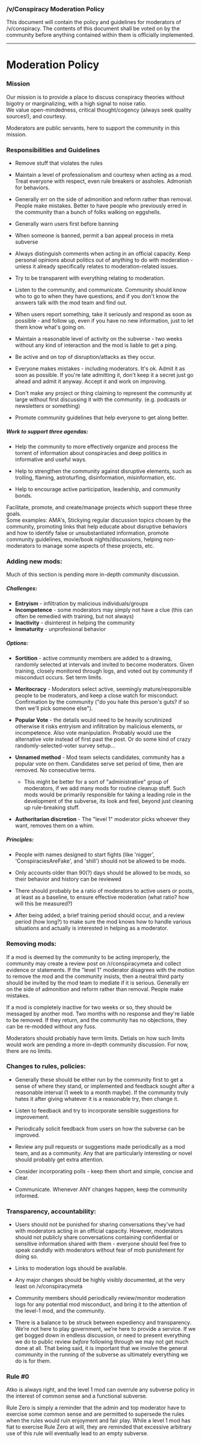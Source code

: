 ### /v/Conspiracy Moderation Policy

This document will contain the policy and guidelines for moderators of /v/conspiracy. The contents of this document shall be voted on by the community before anything contained within them is officially implemented.

---

# Moderation Policy

### Mission

Our mission is to provide a place to discuss conspiracy theories without bigotry or marginalizing, with a high signal to noise ratio.  
We value open-mindedness, critical thought/cogency (always seek quality sources!), and courtesy.

Moderators are public servants, here to support the community in this mission.

### Responsibilities and Guidelines

* Remove stuff that violates the rules

* Maintain a level of professionalism and courtesy when acting as a mod. Treat everyone with respect, even rule breakers or assholes. Admonish for behaviors.

* Generally err on the side of admonition and reform rather than removal. People make mistakes. Better to have people who previously erred in the community than a bunch of folks walking on eggshells.

* Generally warn users first before banning

* When someone is banned, permit a ban appeal process in meta subverse

* Always distinguish comments when acting in an official capacity. Keep personal opinions about politics out of anything to do with moderation - unless it already specifically relates to moderation-related issues.

* Try to be transparent with everything relating to moderation.

* Listen to the community, and communicate. Community should know who to go to when they have questions, and if you don't know the answers talk with the mod team and find out.

* When users report something, take it seriously and respond as soon as possible - and follow up, even if you have no new information, just to let them know what's going on.

* Maintain a reasonable level of activity on the subverse - two weeks without any kind of interaction and the mod is liable to get a ping.

* Be active and on top of disruption/attacks as they occur.

* Everyone makes mistakes - including moderators. It's ok. Admit it as soon as possible. If you're late admitting it, don't keep it a secret just go ahead and admit it anyway. Accept it and work on improving.

* Don't make any project or thing claiming to represent the community at large without first discussing it with the community. (e.g. podcasts or newsletters or something)

* Promote community guidelines that help everyone to get along better.

##### Work to support three agendas:

* Help the community to more effectively organize and process the torrent of information about conspiracies and deep politics in informative and useful ways.

* Help to strengthen the community against disruptive elements, such as trolling, flaming, astroturfing, disinformation, misinformation, etc.

* Help to encourage active participation, leadership, and community bonds.

Facilitate, promote, and create/manage projects which support these three goals.  
Some examples: AMA's, Stickying regular discussion topics chosen by the community, promoting links that help educate about disruptive behaviors and how to identify false or unsubstantiated information, promote community guidelines, movie/book nights/discussions, helping non-moderators to manage some aspects of these projects, etc.

### Adding new mods:

Much of this section is pending more in-depth community discussion.

##### Challenges:

* **Entryism** - infiltration by malicious individuals/groups
* **Incompetence** - some moderators may simply not have a clue (this can often be remedied with training, but not always)
* **Inactivity** - disinterest in helping the community
* **Immaturity** - unprofesional behavior

##### Options:

* **Sortition** - active community members are added to a drawing, randomly selected at intervals and invited to become moderators. Given training, closely monitored through logs, and voted out by community if misconduct occurs. Set term limits.

* **Meritocracy** - Moderators select active, seemingly mature/responsible people to be moderators, and keep a close watch for misconduct. Confirmation by the community ("do you hate this person's guts? if so then we'll pick someone else").

* **Popular Vote** - the details would need to be heavily scrutinized otherwise it risks entryism and infiltration by malicious elements, or incompetence. Also vote manipulation. Probably would use the alternative vote instead of first past the post. Or do some kind of crazy randomly-selected-voter survey setup...

* **Unnamed method** - Mod team selects candidates, community has a popular vote on them. Candidates serve set period of time, then are removed. No consecutive terms.
    * This might be better for a sort of "administrative" group of moderators, if we add many mods for routine cleanup stuff. Such mods would be primarily responsible for taking a leading role in the development of the subverse, its look and feel, beyond just cleaning up rule-breaking stuff.

* **Authoritarian discretion** - The "level 1" moderator picks whoever they want, removes them on a whim.

##### Principles:

* People with names designed to start fights (like 'nigger', 'ConspiraciesAreFake', and 'shill') should not be allowed to be mods.

* Only accounts older than 90(?) days should be allowed to be mods, so their behavior and history can be reviewed

* There should probably be a ratio of moderators to active users or posts, at least as a baseline, to ensure effective moderation (what ratio? how will this be measured?)

* After being added, a brief training period should occur, and a review period (how long?) to make sure the mod knows how to handle various situations and actually is interested in helping as a moderator.

### Removing mods:

If a mod is deemed by the community to be acting improperly, the community may create a review post on /r/conspiracymeta and collect evidence or statements. If the "level 1" moderator disagrees with the motion to remove the mod and the community insists, then a neutral third party should be invited by the mod team to mediate if it is serious. Generally err on the side of admonition and reform rather than removal. People make mistakes.

If a mod is completely inactive for two weeks or so, they should be messaged by another mod. Two months with no response and they're liable to be removed. If they return, and the community has no objections, they can be re-modded without any fuss.

Moderators should probably have term limits. Detials on how such limits would work are pending a more in-depth community discussion. For now, there are no limits.

### Changes to rules, policies:

* Generally these should be either run by the community first to get a sense of where they stand, or implemented and feedback sought after a reasonable interval (1 week to a month maybe). If the community truly hates it after giving whatever it is a reasonable try, then change it.

* Listen to feedback and try to incorporate sensible suggestions for improvement.

* Periodically solicit feedback from users on how the subverse can be improved.

* Review any pull requests or suggestions made periodically as a mod team, and as a community. Any that are particularly interesting or novel should probably get extra attention.

* Consider incorporating polls - keep them short and simple, concise and clear.

* Communicate. Whenever ANY changes happen, keep the community informed.

### Transparency, accountability:

* Users should not be punished for sharing conversations they've had with moderators acting in an official capacity. However, moderators should not publicly share conversations containing confidential or sensitive information shared with them - everyone should feel free to speak candidly with moderators without fear of mob punishment for doing so.

* Links to moderation logs should be available.

* Any major changes should be highly visibly documented, at the very least on /v/conspiracymeta

* Community members should periodically review/monitor moderation logs for any potential mod misconduct, and bring it to the attention of the level-1 mod, and the community.

* There is a balance to be struck between expediency and transparency. We’re not here to play government, we’re here to provide a service. If we get bogged down in endless discussion, or need to present everything we do to public review *before* following through we may not get much done at all. That being said, it is important that we involve the general community in the running of the subverse as ultimately everything we do is for them.

### Rule #0

Atko is always right, and the level 1 mod can overrule any subverse policy in the interest of common sense and a functional subverse.

Rule Zero is simply a reminder that the admin and top moderator have to exercise some common sense and are permitted to supersede the rules when the rules would ruin enjoyment and fair play. While a level 1 mod has fiat to exercise Rule Zero at will, they are reminded that excessive arbitrary use of this rule will eventually lead to an empty subverse.
